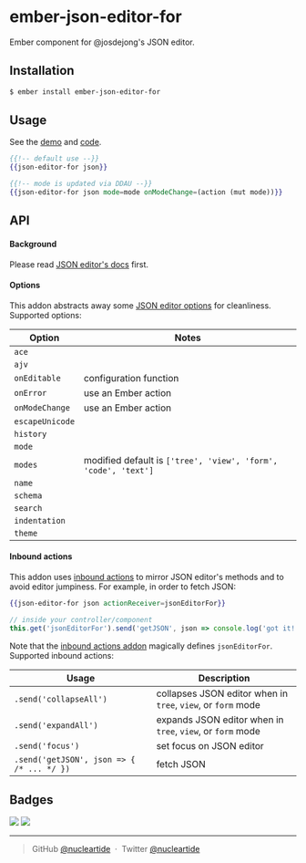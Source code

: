 
# ember-json-editor-for

Ember component for @josdejong's JSON editor.

## Installation

```bash
$ ember install ember-json-editor-for
```

## Usage

See the [demo][1] and [code][2].

```hbs
{{!-- default use --}}
{{json-editor-for json}}

{{!-- mode is updated via DDAU --}}
{{json-editor-for json mode=mode onModeChange=(action (mut mode))}}
```

## API

#### Background

Please read [JSON editor's docs][4] first.

#### Options

This addon abstracts away some [JSON editor options][3] for cleanliness.
Supported options:

| Option | Notes |
| --- | --- |
| `ace` | |
| `ajv` | |
| `onEditable` | configuration function |
| `onError` | use an Ember action |
| `onModeChange` | use an Ember action |
| `escapeUnicode` | |
| `history` | |
| `mode` | |
| `modes` | modified default is `['tree', 'view', 'form', 'code', 'text']` |
| `name` | |
| `schema` | |
| `search` | |
| `indentation` | |
| `theme` | |

#### Inbound actions

This addon uses [inbound actions][5] to mirror JSON editor's methods and to
avoid editor jumpiness. For example, in order to fetch JSON:

```hbs
{{json-editor-for json actionReceiver=jsonEditorFor}}
```

```js
// inside your controller/component
this.get('jsonEditorFor').send('getJSON', json => console.log('got it!', json))
```

Note that the [inbound actions addon][5] magically defines `jsonEditorFor`.
Supported inbound actions:

| Usage | Description |
| --- | --- |
| `.send('collapseAll')` | collapses JSON editor when in `tree`, `view`, or `form` mode |
| `.send('expandAll')` | expands JSON editor when in `tree`, `view`, or `form` mode |
| `.send('focus')` | set focus on JSON editor |
| `.send('getJSON', json => { /* ... */ })` | fetch JSON

## Badges

![](https://img.shields.io/badge/license-MIT-blue.svg)
![](https://img.shields.io/badge/status-stable-green.svg)

---

> GitHub [@nucleartide](https://github.com/nucleartide) &nbsp;&middot;&nbsp;
> Twitter [@nucleartide](https://twitter.com/nucleartide)

[1]: https://nucleartide.github.io/ember-json-editor-for
[2]: https://github.com/nucleartide/ember-json-editor-for/blob/master/tests/dummy/app/templates/application.hbs
[3]: https://github.com/josdejong/jsoneditor/blob/master/docs/api.md
[4]: https://github.com/josdejong/jsoneditor#json-editor
[5]: https://github.com/GavinJoyce/ember-component-inbound-actions

